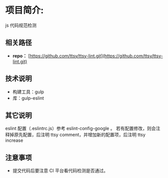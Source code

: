 # 项目简介:
  
  js 代码规范检测
  
## 相关路径
  
- **repo：** [https://github.com/ttsy/ttsy-lint.git](https://github.com/ttsy/ttsy-lint.git)
  
## 技术说明
  
- 构建工具：gulp
- 库：gulp-eslint
  
## 其它说明

eslint 配置（.eslintrc.js）参考 eslint-config-google 。
若有配置修改，则会注释掉原先配置，后注明 ttsy comment，并增加新的配置项，后注明 ttsy increase

## 注意事项
  
- 提交代码后要注意 CI 平台看代码检测是否通过。
